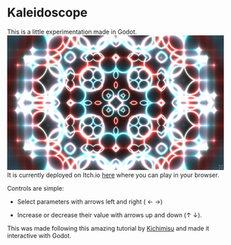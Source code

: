 # Kaleidoscope

This is a little experimentation made in Godot.
![kaleidoscope image](./kaleidoscope.jpg)
It is currently deployed on Itch.io [here](https://emberger.itch.io/kaleidoscope) where you can play in your browser. 

Controls are simple:

- Select parameters with arrows left and right ( ← →)

- Increase or decrease their value with arrows up and down (↑ ↓).


This was made following this amazing tutorial by [Kichimisu](https://youtu.be/f4s1h2YETNY) and made it interactive with Godot.
